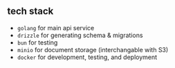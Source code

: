 ## tech stack
- `golang` for main api service
- `drizzle` for generating schema & migrations
- `bun` for testing
- `minio` for document storage (interchangable with S3)
- `docker` for development, testing, and deployment
